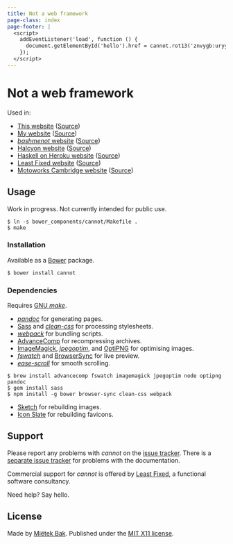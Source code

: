 ```yaml
---
title: Not a web framework
page-class: index
page-footer: |
  <script>
    addEventListener('load', function () {
      document.getElementById('hello').href = cannot.rot13('znvygb:uryyb@yrnfgsvkrq.pbz');
    });
  </script>
---
```



Not a web framework
==================

Used in:

- [This website](http://cannot.mietek.io/) ([Source](https://github.com/mietek/cannot-website/))
- [My website](http://mietek.io/) ([Source](https://github.com/mietek/mietek-website/))
- [_bashmenot_ website](http://bashmenot.mietek.io/) ([Source](https://github.com/mietek/bashmenot-website/))
- [Halcyon website](http://halcyon.sh/) ([Source](https://github.com/mietek/halcyon-website/))
- [Haskell on Heroku website](http://haskellonheroku.com/) ([Source](https://github.com/mietek/haskell-on-heroku-website/))
- [Least Fixed website](http://leastfixed.com/) ([Source](https://github.com/mietek/least-fixed-website/))
- [Motoworks Cambridge website](http://mietek.github.io/motoworks-website/) ([Source](https://github.com/mietek/motoworks-website/))


Usage
-----

Work in progress.  Not currently intended for public use.

```
$ ln -s bower_components/cannot/Makefile .
$ make
```


### Installation

Available as a [Bower](http://bower.io/) package.

```
$ bower install cannot
```


### Dependencies

Requires [GNU _make_](http://gnu.org/software/make/).

- [_pandoc_](http://johnmacfarlane.net/pandoc/) for generating pages.
- [Sass](http://sass-lang.com/) and [_clean-css_](https://github.com/jakubpawlowicz/clean-css/) for processing stylesheets.
- [_webpack_](http://webpack.github.io/) for bundling scripts.
- [Advance<span class="small-caps">Comp</span>](http://advancemame.sourceforge.net/comp-readme.html) for recompressing archives.
- [ImageMagick](http://www.imagemagick.org/), [_jpegoptim_](https://github.com/tjko/jpegoptim/), and [OptiPNG](http://optipng.sourceforge.net/) for optimising images.
- [_fswatch_](https://github.com/emcrisostomo/fswatch/) and [BrowserSync](http://www.browsersync.io/) for live preview.
- [_ease-scroll_](https://github.com/mietek/ease-scroll/) for smooth scrolling.

```
$ brew install advancecomp fswatch imagemagick jpegoptim node optipng pandoc
$ gem install sass
$ npm install -g bower browser-sync clean-css webpack
```

- [Sketch](http://bohemiancoding.com/sketch/) for rebuilding images.
- [Icon Slate](http://www.kodlian.com/apps/icon-slate/) for rebuilding favicons.


Support
-------

Please report any problems with _cannot_ on the [issue tracker](https://github.com/mietek/cannot/issues/).  There is a [separate issue tracker](https://github.com/mietek/cannot-website/issues/) for problems with the documentation.

Commercial support for _cannot_ is offered by [Least Fixed](http://leastfixed.com/), a functional software consultancy.

Need help?  Say <a id="hello">hello</a>.


License
-------

Made by [Miëtek Bak](http://mietek.io/).  Published under the [MIT X11 license](license/).
